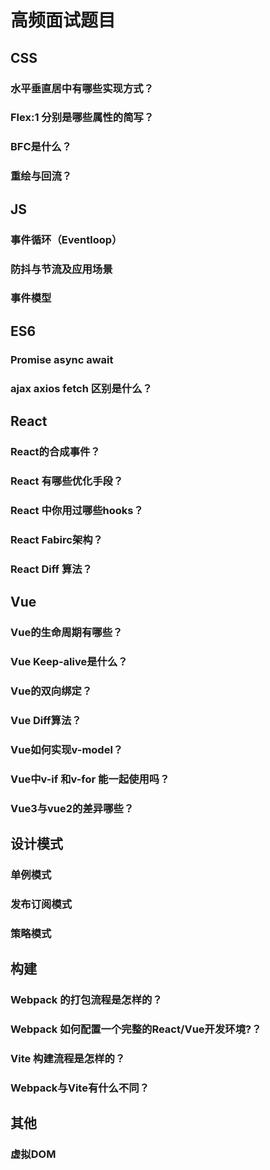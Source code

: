 # 高频面试题目
## CSS
### 水平垂直居中有哪些实现方式？
### Flex:1 分别是哪些属性的简写？
### BFC是什么？
### 重绘与回流？

## JS
### 事件循环（Eventloop）
### 防抖与节流及应用场景
### 事件模型

## ES6
### Promise async await 
### ajax axios fetch 区别是什么？

## React
### React的合成事件？
### React 有哪些优化手段？
### React 中你用过哪些hooks？
### React Fabirc架构？
### React Diff 算法？

## Vue
### Vue的生命周期有哪些？
### Vue Keep-alive是什么？
### Vue的双向绑定？
### Vue Diff算法？
### Vue如何实现v-model？
### Vue中v-if 和v-for 能一起使用吗？
### Vue3与vue2的差异哪些？


## 设计模式
### 单例模式
### 发布订阅模式
### 策略模式

## 构建
### Webpack 的打包流程是怎样的？
### Webpack 如何配置一个完整的React/Vue开发环境?？
### Vite 构建流程是怎样的？
### Webpack与Vite有什么不同？

## 其他
### 虚拟DOM